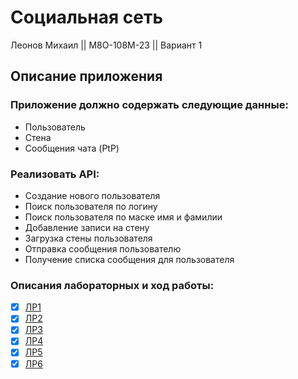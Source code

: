 # Социальная сеть 

Леонов Михаил || М8О-108М-23 || Вариант 1 

## Описание приложения
### Приложение должно содержать следующие данные:
- Пользователь
- Стена
- Сообщения чата (PtP)
### Реализовать API:
- Создание нового пользователя
- Поиск пользователя по логину
- Поиск пользователя по маске имя и фамилии
- Добавление записи на стену
- Загрузка стены пользователя
- Отправка сообщения пользователю
- Получение списка сообщения для пользователя

### Описания лабораторных и ход работы:
 - [x] [ЛР1](documentation/lab0.md)
 - [x] [ЛР2](documentation/lab1.md)
 - [x] [ЛР3](documentation/lab2.md)
 - [x] [ЛР4](documentation/lab3.md)
 - [x] [ЛР5](documentation/lab4.md)
 - [x] [ЛР6](documentation/lab5.md)
